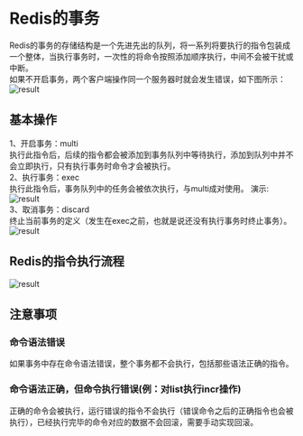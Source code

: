 # Redis的事务  
Redis的事务的存储结构是一个先进先出的队列，将一系列将要执行的指令包装成一个整体，当执行事务时，一次性的将命令按照添加顺序执行，中间不会被干扰或中断。  
如果不开启事务，两个客户端操作同一个服务器时就会发生错误，如下图所示：  
![result](https://static01.imgkr.com/temp/be0097d0899643a08217c414670c7d72.png)  
## 基本操作  
1、开启事务：multi  
执行此指令后，后续的指令都会被添加到事务队列中等待执行，添加到队列中并不会立即执行，只有执行事务时命令才会被执行。  
2、执行事务：exec  
执行此指令后，事务队列中的任务会被依次执行，与multi成对使用。
演示:  
![result](https://static01.imgkr.com/temp/ca3958742ef54c3999f5e674d7b083a5.png)  
3、取消事务：discard  
终止当前事务的定义（发生在exec之前，也就是说还没有执行事务时终止事务）。 
![result](https://static01.imgkr.com/temp/b55a5823a79a433f9d340d4abba1b0f7.png)  
## Redis的指令执行流程  
![result](https://static01.imgkr.com/temp/5098bd9f636144b88364b8a326058221.png)  

## 注意事项  
### 命令语法错误  
如果事务中存在命令语法错误，整个事务都不会执行，包括那些语法正确的指令。  
### 命令语法正确，但命令执行错误(例：对list执行incr操作)  
正确的命令会被执行，运行错误的指令不会执行（错误命令之后的正确指令也会被执行），已经执行完毕的命令对应的数据不会回滚，需要手动实现回滚。  